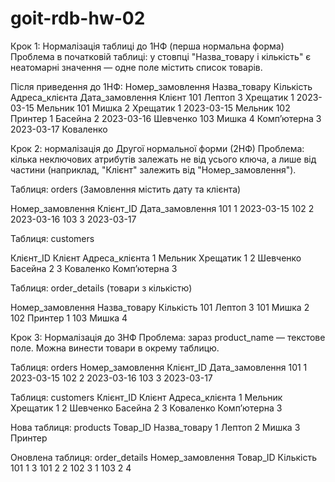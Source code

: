 # goit-rdb-hw-02

Крок 1: Нормалізація таблиці до 1НФ (перша нормальна форма)
   Проблема в початковій таблиці: у стовпці "Назва_товару і кількість" є неатомарні значення — одне поле містить список товарів.

Після приведення до 1НФ:
Номер_замовлення	Назва_товару	Кількість	Адреса_клієнта	Дата_замовлення	Клієнт
101	                Лептоп	        3	        Хрещатик 1	    2023-03-15	    Мельник
101             	Мишка	        2	        Хрещатик 1	    2023-03-15	    Мельник
102              	Принтер	        1	        Басейна 2	    2023-03-16	    Шевченко
103             	Мишка	        4	        Комп’ютерна 3	2023-03-17	    Коваленко



Крок 2: нормалізація до Другої нормальної форми (2НФ)
Проблема: кілька неключових атрибутів залежать не від усього ключа, а лише від частини (наприклад, "Клієнт" залежить від "Номер_замовлення").

Таблиця: orders (Замовлення містить дату та клієнта)

Номер_замовлення	Клієнт_ID	Дата_замовлення
101	                1	        2023-03-15
102	                2	        2023-03-16
103	                3	        2023-03-17

Таблиця: customers

Клієнт_ID	Клієнт	Адреса_клієнта
1	        Мельник	Хрещатик 1
2	        Шевченко	Басейна 2
3	        Коваленко	Комп’ютерна 3

Таблиця: order_details (товари з кількістю)

Номер_замовлення	Назва_товару	Кількість
101	                Лептоп	        3
101	                Мишка	        2
102	                Принтер	        1
103	                Мишка	        4


Крок 3: Нормалізація до 3НФ
Проблема: зараз product_name — текстове поле. Можна винести товари в окрему таблицю.

Таблиця: orders
Номер_замовлення	Клієнт_ID	Дата_замовлення
101	                1	        2023-03-15
102	                2	        2023-03-16
103	                3	        2023-03-17

Таблиця: customers
Клієнт_ID	Клієнт	    Адреса_клієнта
1	        Мельник	    Хрещатик 1
2	        Шевченко	Басейна 2
3	        Коваленко	Комп’ютерна 3

Нова таблиця: products
Товар_ID	Назва_товару
1	        Лептоп
2	        Мишка
3	        Принтер

Оновлена таблиця: order_details
Номер_замовлення	Товар_ID	Кількість
101	                1	        3
101	                2	        2
102	                3	        1
103             	2	        4


